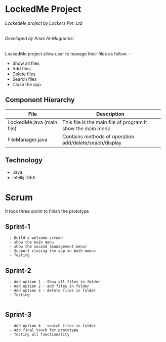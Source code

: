 # LockedMe Project
###### LockedMe project by Lockers Pvt. Ltd
###### Developed by Anas Al-Mughamsi

LockedMe project allow user to manage their files as follow: -
  - Show all files
  - Add files
  - Delete files
  - Search files
  - Close the app




## Component Hierarchy


File  | Description
------------- | -------------
LockedMe.java (main file)  | This file is the main file of program it show the main menu
FileManager.java  | Contains methods of operation add/delete/seach/display

## Technology 
- Java
- intellij IDEA

# Scrum
It took three sprint to finish the prototype
## Sprint-1
```
  - Build a welcome screen
  - show the main menu 
  - show the second (management menu)
  - Support closing the app in both menus
  - Testing
```

## Sprint-2
```
  - Add option 1 - Show all files in folder
  - Add option 2 - add files in folder
  - Add option 3 - delete files in folder
  - Testing
  
```

## Sprint-3
```
  - Add option 4 - search files in folder
  - Add final touch for prototype
  - Testing all functionality 
```
